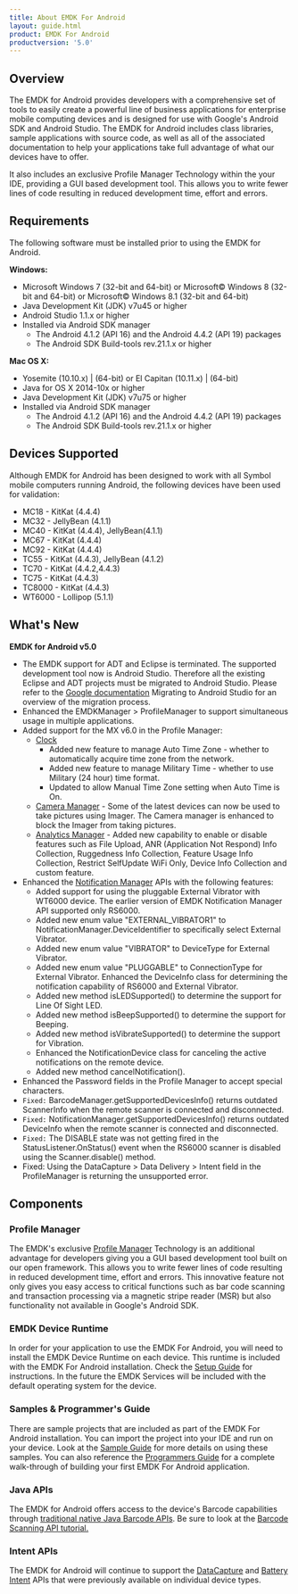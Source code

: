 ```yaml
---
title: About EMDK For Android
layout: guide.html
product: EMDK For Android
productversion: '5.0'
---
```


## Overview
The EMDK for Android provides developers with a comprehensive set of tools to easily create a powerful line of business applications for enterprise mobile computing devices and is designed for use with Google's Android SDK and Android Studio. The EMDK for Android includes class libraries, sample applications with source code, as well as all of the associated documentation to help your applications take full advantage of what our devices have to offer.

It also includes an exclusive Profile Manager Technology within the your IDE, providing a GUI based development tool. This allows you to write fewer lines of code resulting in reduced development time, effort and errors.

## Requirements
The following software must be installed prior to using the EMDK for Android.

**Windows:**
* Microsoft Windows 7 (32-bit and 64-bit)  or Microsoft&copy; Windows 8 (32-bit and 64-bit) or Microsoft&copy; Windows 8.1 (32-bit and 64-bit)
* Java Development Kit (JDK) v7u45 or higher
* Android Studio 1.1.x or higher
* Installed via Android SDK manager
	* The Android 4.1.2 (API 16) and the Android 4.4.2 (API 19) packages
	* The Android SDK Build-tools rev.21.1.x or higher
 
**Mac OS X:**  
* Yosemite (10.10.x) | (64-bit)  or El Capitan (10.11.x) | (64-bit)
* Java for OS X 2014-10x or higher
* Java Development Kit (JDK) v7u75 or higher
* Installed via Android SDK manager 
	* The Android 4.1.2 (API 16) and the Android 4.4.2 (API 19) packages
	* The Android SDK Build-tools rev.21.1.x or higher


## Devices Supported
Although EMDK for Android has been designed to work with all Symbol mobile computers running Android, the following devices have been used for validation:

* MC18 - KitKat (4.4.4)
* MC32 - JellyBean (4.1.1)
* MC40 - KitKat (4.4.4), JellyBean(4.1.1)
* MC67 - KitKat (4.4.4)
* MC92 - KitKat (4.4.4)
* TC55 - KitKat (4.4.3), JellyBean (4.1.2)
* TC70 - KitKat (4.4.2,4.4.3)
* TC75 - KitKat (4.4.3)
* TC8000 - KitKat (4.4.3)
* WT6000 - Lollipop (5.1.1)



## What's New
**EMDK for Android v5.0**

* The EMDK support for ADT and Eclipse is terminated. The supported development tool now is Android Studio. Therefore all the existing Eclipse and ADT projects must be migrated to Android Studio. Please refer to the [Google documentation](https://developer.android.com/studio/install.html?hl=en) Migrating to Android Studio for an overview of the migration process.
* Enhanced the EMDKManager > ProfileManager to support simultaneous usage in multiple applications. 
* Added support for the MX v6.0 in the Profile Manager:
	* [Clock](../../mx/clock/)
		* Added new feature to manage Auto Time Zone - whether to automatically acquire time zone from the network.
		* Added new feature to manage Military Time - whether to use Military (24 hour) time format.
		* Updated to allow Manual Time Zone setting when Auto Time is On.
	* [Camera Manager](../../mx/cameramgr/) - Some of the latest devices can now be used to take pictures using Imager. The Camera manager is enhanced to block the Imager from taking pictures.
	* [Analytics Manager](../../mx/analytics/) - Added new capability to enable or disable features such as File Upload, ANR (Application Not Respond) Info Collection, Ruggedness Info Collection, Feature Usage Info Collection, Restrict SelfUpdate WiFi Only, Device Info Collection and custom feature.
* Enhanced the [Notification Manager](../../api/notification/NotificationManager/) APIs with the following features:
	* Added support for using the pluggable External Vibrator with WT6000 device. The earlier version of EMDK Notification Manager API supported only RS6000.
	* Added new enum value "EXTERNAL_VIBRATOR1" to NotificationManager.DeviceIdentifier to specifically select External Vibrator.
	* Added new enum value "VIBRATOR" to DeviceType for External Vibrator.
	* Added new enum value "PLUGGABLE" to ConnectionType for External Vibrator.
	 Enhanced the DeviceInfo class for determining the notification capability of RS6000 and External Vibrator.
	* Added new method isLEDSupported() to determine the support for Line Of Sight LED.
	* Added new method isBeepSupported() to determine the support for Beeping.
	* Added new method isVibrateSupported() to determine the support for Vibration.
	* Enhanced the NotificationDevice class for canceling the active notifications on the remote device.
	* Added new method cancelNotification().
* Enhanced the Password fields in the Profile Manager to accept special characters.
* `Fixed:` BarcodeManager.getSupportedDevicesInfo() returns outdated ScannerInfo when the remote scanner is connected and disconnected.
* `Fixed:` NotificationManager.getSupportedDevicesInfo() returns outdated DeviceInfo when the remote scanner is connected and disconnected.
* `Fixed:` The DISABLE state was not getting fired in the StatusListener.OnStatus() event when the RS6000 scanner is disabled using the Scanner.disable() method.
* Fixed: Using the DataCapture > Data Delivery > Intent field in the ProfileManager is returning the unsupported error.



## Components

### Profile Manager
The EMDK's exclusive [Profile Manager](/emdk-for-android/5-0/guide/profile-manager) Technology is an additional advantage for developers giving you a GUI based development tool built on our open framework. This allows you to write fewer lines of code resulting in reduced development time, effort and errors. This innovative feature not only gives you easy access to critical functions such as bar code scanning and transaction processing via a magnetic stripe reader (MSR) but also functionality not available in Google's Android SDK.   

### EMDK Device Runtime
In order for your application to use the EMDK For Android, you will need to install the EMDK Device Runtime on each device. This runtime is included with the EMDK For Android installation. Check the [Setup Guide](/emdk-for-android/5-0/guide/setupDevice) for instructions. In the future the EMDK Services will be included with the default operating system for the device.

### Samples & Programmer's Guide
There are sample projects that are included as part of the EMDK For Android installation. You can import the project into your IDE and run on your device. Look at the [Sample Guide](/emdk-for-android/5-0/samples/) for more details on using these samples. You can also reference the [Programmers Guide](/emdk-for-android/5-0/tutorial/) for a complete walk-through of building your first EMDK For Android application.

### Java APIs
The EMDK for Android offers access to the device's Barcode capabilities through [traditional native Java Barcode APIs](/emdk-for-android/5-0/api/barcode). Be sure to look at the [Barcode Scanning API tutorial.](/emdk-for-android/5-0/tutorial/tutBasicScanningAPI)

### Intent APIs
The EMDK for Android will continue to support the [DataCapture](/emdk-for-android/5-0/guide/reference/refdatacaptureintent) and [Battery Intent](/emdk-for-android/5-0/guide/reference/refbatteryintent) APIs that were previously available on individual device types. 





















